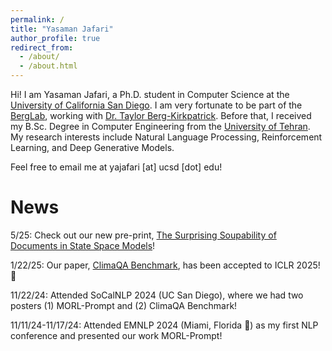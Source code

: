 ```yaml
---
permalink: /
title: "Yasaman Jafari"
author_profile: true
redirect_from: 
  - /about/
  - /about.html
---
```


Hi! I am Yasaman Jafari, a Ph.D. student in Computer Science at the [University of California San Diego](https://ucsd.edu/). I am very fortunate to be part of the [BergLab](https://icebergnlp.github.io/), working with [Dr. Taylor Berg-Kirkpatrick](https://cseweb.ucsd.edu//~tberg/). Before that, I received my B.Sc. Degree in Computer Engineering from the [University of Tehran](https://ece.ut.ac.ir/en). My research interests include Natural Language Processing, Reinforcement Learning, and Deep Generative Models. 

Feel free to email me at yajafari [at] ucsd [dot] edu!

News
======
5/25: Check out our new pre-print, [The Surprising Soupability of Documents in State Space Models](https://arxiv.org/abs/2505.24033)!

1/22/25: Our paper, [ClimaQA Benchmark](https://rose-stl-lab.github.io/GENIE/climaqa.html#), has been accepted to ICLR 2025! :tada:

11/22/24: Attended SoCalNLP 2024 (UC San Diego), where we had two posters (1) MORL-Prompt and (2) ClimaQA Benchmark!

11/11/24-11/17/24: Attended EMNLP 2024 (Miami, Florida :palm_tree:) as my first NLP conference and presented our work MORL-Prompt!

